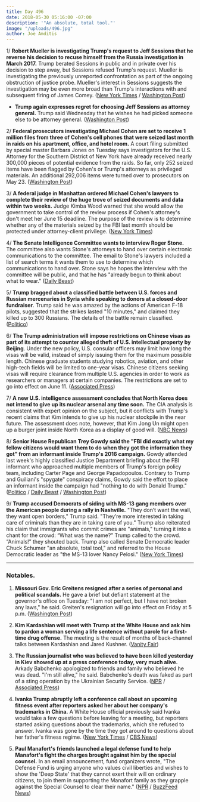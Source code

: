 ```yaml
---
title: Day 496
date: 2018-05-30 05:16:00 -07:00
description: '"An absolute, total tool."'
image: "/uploads/496.jpg"
author: Joe Amditis
---
```


1/ **Robert Mueller is investigating Trump's request to Jeff Sessions that he reverse his decision to recuse himself from the Russia investigation in March 2017.** Trump berated Sessions in public and in private over his decision to step away, but Sessions refused Trump's request. Mueller is investigating the previously unreported confrontation as part of the ongoing obstruction of justice probe. Mueller's interest in Sessions suggests the investigation may be even more broad than Trump's interactions with and subsequent firing of James Comey. ([New York Times](https://www.nytimes.com/2018/05/29/us/politics/trump-sessions-obstruction.html) / [Washington Post](https://www.washingtonpost.com/news/the-fix/wp/2018/05/30/the-trump-obstruction-of-justice-probe-is-bigger-than-we-realized/))

* **Trump again expresses regret for choosing Jeff Sessions as attorney general.** Trump said Wednesday that he wishes he had picked someone else to be attorney general. ([Washington Post](https://www.washingtonpost.com/politics/trump-again-expresses-regret-for-choosing-jeff-sessions-as-attorney-general/2018/05/30/7a45a28c-63f0-11e8-99d2-0d678ec08c2f_story.html?utm_term=.0647b68efb47))

2/ **Federal prosecutors investigating Michael Cohen are set to receive 1 million files from three of Cohen's cell phones that were seized last month in raids on his apartment, office, and hotel room.** A court filing submitted by special master Barbara Jones on Tuesday says investigators for the U.S. Attorney for the Southern District of New York have already received nearly 300,000 pieces of potential evidence from the raids. So far, only 252 seized items have been flagged by Cohen's or Trump's attorneys as privileged materials. An additional 292,006 items were turned over to prosecutors on May 23. ([Washington Post](https://www.washingtonpost.com/politics/federal-prosecutors-poised-to-get-more-than-1-million-files-seized-from-michael-cohens-phones/2018/05/29/ff407104-63b1-11e8-99d2-0d678ec08c2f_story.html?utm_term=.5f5c785e46d5))

3/ **A federal judge in Manhattan ordered Michael Cohen's lawyers to complete their review of the huge trove of seized documents and data within two weeks.** Judge Kimba Wood warned that she would allow the government to take control of the review process if Cohen's attorney's don't meet her June 15 deadline. The purpose of the review is to determine whether any of the materials seized by the FBI last month should be protected under attorney-client privilege. ([New York Times](https://www.nytimes.com/2018/05/30/nyregion/trump-michael-cohen-stormy-daniels.html))

4/ **The Senate Intelligence Committee wants to interview Roger Stone.** The committee also wants Stone's attorneys to hand over certain electronic communications to the committee. The email to Stone's lawyers included a list of search terms it wants them to use to determine which communications to hand over. Stone says he hopes the interview with the committee will be public, and that he has "already begun to think about what to wear." ([Daily Beast](https://www.thedailybeast.com/senate-intelligence-committee-now-wants-to-grill-roger-stone))

5/ **Trump bragged about a classified battle between U.S. forces and Russian mercenaries in Syria while speaking to donors at a closed-door fundraiser**. Trump said he was amazed by the actions of American F-18 pilots, suggested that the strikes lasted "10 minutes," and claimed they killed up to 300 Russians. The details of the battle remain classified. ([Politico](https://www.politico.com/story/2018/05/29/trump-bragged-about-classified-syria-skirmish-at-fundraiser-611599))

6/ **The Trump administration will impose restrictions on Chinese visas as part of its attempt to counter alleged theft of U.S. intellectual property by Beijing**. Under the new policy, U.S. consular officers may limit how long the visas will be valid, instead of simply issuing them for the maximum possible length. Chinese graduate students studying robotics, aviation, and other high-tech fields will be limited to one-year visas. Chinese citizens seeking visas will require clearance from multiple U.S. agencies in order to work as researchers or managers at certain companies. The restrictions are set to go into effect on June 11. ([Associated Press](https://apnews.com/82a98fecee074bfb83731760bfbce515))

7/ **A new U.S. intelligence assessment concludes that North Korea does not intend to give up its nuclear arsenal any time soon.** The CIA analysis is consistent with expert opinion on the  subject, but it conflicts with Trump's recent claims that Kim intends to give up his nuclear stockpile in the near future. The assessment does note, however, that Kim Jong Un might open up a burger joint inside North Korea as a display of good will. ([NBC News](https://www.nbcnews.com/news/north-korea/cia-report-says-north-korea-won-t-denuclearize-might-open-n878201))

8/ **Senior House Republican Trey Gowdy said the "FBI did exactly what my fellow citizens would want them to do when they got the information they got" from an informant inside Trump's 2016 campaign.** Gowdy attended last week's highly classified Justice Department briefing about the FBI informant who approached multiple members of Trump's foreign policy team, including Carter Page and George Papadopoulos. Contrary to Trump and Guiliani's "spygate" conspiracy claims, Gowdy said the effort to place an informant inside the campaign had "nothing to do with Donald Trump." ([Politico](https://www.politico.com/story/2018/05/29/gowdy-fbi-informant-spygate-trump-611600) / [Daily Beast](https://www.thedailybeast.com/trey-gowdy-fbis-use-of-informant-for-trump-campaign-was-appropriate) / [Washington Post](https://www.washingtonpost.com/news/the-fix/wp/2018/05/30/trey-gowdys-total-rebuke-of-trumps-spying-narrative-and-the-pattern-it-fits/))

9/ **Trump accused Democrats of siding with MS-13 gang members over the American people during a rally in Nashville.** "They don’t want the wall, they want open borders," Trump said. "They’re more interested in taking care of criminals than they are in taking care of you." Trump also reiterated his claim that immigrants who commit crimes are "animals," turning it into a chant for the crowd: “What was the name?” Trump called to the crowd. “Animals!” they shouted back. Trump also called Senate Democratic leader Chuck Schumer "an absolute, total tool," and referred to the House Democratic leader as "the MS-13 lover Nancy Pelosi." ([New York Times](https://www.nytimes.com/2018/05/29/us/politics/trump-rally-nashville-ms-13.html))

---

### Notables.

1. **Missouri Gov. Eric Greitens resigned after a series of personal and political scandals.** He gave a brief but defiant statement at the governor's office on Tuesday: "I am not perfect, but I have not broken any laws," he said. Greiten's resignation will go into effect on Friday at 5 p.m. ([Washington Post](https://www.washingtonpost.com/powerpost/embattled-missouri-gov-eric-greitens-says-he-will-resign/2018/05/29/5dc13386-6384-11e8-a69c-b944de66d9e7_story.html?utm_term=.b55a9ac66f6a))

2. **Kim Kardashian will meet with Trump at the White House and ask him to pardon a woman serving a life sentence without parole for a first-time drug offense.** The meeting is the result of months of back-channel talks between Kardashian and Jared Kushner. ([Vanity Fair](https://www.vanityfair.com/news/2018/05/keeping-up-with-the-kushners-kim-kardashian-white-house-visit-prison-reform))

3. **The Russian journalist who was believed to have been killed yesterday in Kiev showed up at a press conference today, very much alive.**  Arkady Babchenko apologized to friends and family who believed he was dead. "I'm still alive," he said. Babchenko's death was faked as part of a sting operation by the Ukrainian Security Service. ([NPR](https://www.npr.org/sections/thetwo-way/2018/05/30/615461151/russian-journalist-said-to-be-killed-shows-up-at-news-conference-very-much-alive) / [Associated Press](https://apnews.com/c0c4789d139e4465a601c8195266068d))

4. **Ivanka Trump abruptly left a conference call about an upcoming fitness event after reporters asked her about her company's trademarks in China.** A White House official previously said Ivanka would take a few questions before leaving for a meeting, but reporters started asking questions about the trademarks, which she refused to answer. Ivanka was gone by the time they got around to questions about her father's fitness regime. ([New York Times](https://www.nytimes.com/2018/05/30/us/politics/ivanka-trump-china-trademarks.html) / [CBS News](https://www.cbsnews.com/news/ivanka-trump-exits-white-house-media-call-after-questions-on-chinese-trademarks-2018-05-29/))

5. **Paul Manafort's friends launched a legal defense fund to help Manafort's fight the charges brought against him by the special counsel.** In an email announcement, fund organizers wrote, "The Defense Fund is urging anyone who values civil liberties and wishes to show the 'Deep State' that they cannot exert their will on ordinary citizens, to join them in supporting the Manafort family as they grapple against the Special Counsel to clear their name." ([NPR](https://twitter.com/johnson_carrie/status/1001832509338943488) / [BuzzFeed News](https://www.buzzfeed.com/zoetillman/paul-manforts-friends-have-launched-a-legal-defense-fund?utm_term=.jorK9PwL0w#.qnBJjQ2032))